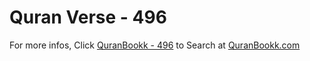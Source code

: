 # Quran Verse - 496 

For more infos, Click [QuranBookk - 496](https://www.quranbookk.com/quran/search?q=496) to Search at [QuranBookk.com](http://quranbookk.com/)